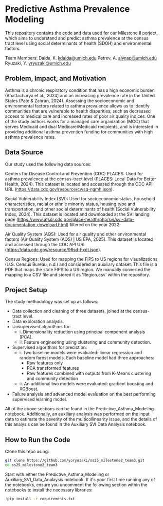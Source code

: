 # Predictive Asthma Prevalence Modeling

This repository contains the code and data used for our Milestone II porject, which aims to understand and predict asthma prevalence at the census tract level using social determinants of health (SDOH) and environmental factors. 

Team Members: 
Daida, K.      kdaida@umich.edu
Petrov, A.     alynap@umich.edu
Ryuzaki, Y.    yryuzaki@umich.edu


## Problem, Impact, and Motivation
Asthma is a chronic respiratory condition that has a high economic burden (Bhattacharya et al., 2024) and an increasing prevalence rate in the United States (Pate & Zahran, 2024). Assessing the socioeconomic and environmental factors related to asthma prevalence allows us to identify communities that are vulnerable to health disparities, such as decreased access to medical care and increased rates of poor air quality indices. One of the study authors works for a managed care organization (MCO) that serves Medicaid and dual Medicare/Medicaid recipients, and is interested in providing additional asthma prevention funding for communities with high asthma prevalence rates. 


## Data Source
Our study used the following data sources: 

Centers for Disease Control and Prevention (CDC) PLACES: Used for asthma prevalence at the census-tract level (PLACES: Local Data for Better Health, 2024). This dataset is located and accessed through the CDC API URL (https://data.cdc.gov/resource/cwsq-ngmh.json). 

Social Vulnerability Index (SVI): Used for socioeconomic status, household characteristics, racial or ethnic minority status, housing type and transportation, and other social determinants of health (Social Vulnerability Index, 2024). This dataset is located and downloaded at the SVI landing page (https://www.atsdr.cdc.gov/place-health/php/svi/svi-data-documentation-download.html) filtered on the year 2022. 

Air Quality System (AQS): Used for air quality and other environmental factors (Air Quality System (AQS) | US EPA, 2025). This dataset is located and  accessed through the CDC API URL (https://data.cdc.gov/resource/96sd-hxdt.json). 

Census Regions: Used for mapping the FIPS to US regions for visualizations (U.S. Census Bureau, n.d.) and considered an auxiliary dataset. This file is a PDF that maps the state FIPS to a US region. We manually converted the mapping to a CSV file and stored it as 'Region.csv' within the repository. 


## Project Setup
The study methodology was set up as follows: 
- Data collection and cleaning of three datasets, joined at the census-tract level. 
- Data exploration analysis. 
- Unsupervised algorithms for: 
  - i. Dimensionality reduction using principal component analysis (PCA). 
  - ii. Feature engineering using clustering and community detection. 
- Supervised algorithms for prediction:
  - i. Two baseline models were evaluated: linear regression and random forest models. Each baseline model had three approaches:
      -  Raw features only
      -  PCA transformed features
      -  Raw features combined with outputs from K-Means clustering and community detection
  - ii. An additional two models were evaluated: gradient boosting and XGBoost. 
- Failure analysis and advanced model evaluation on the best performing supervised learning model.


All of the above sections can be found in the Predictive_Asthma_Modeling notebook. Additionally, an auxiliary analysis was performed on the input data to estimate the severity of the multicollinearity issue, and the details of this analysis can be found in the Auxiliary SVI Data Analysis notebook.


## How to Run the Code
Clone this repo using:
```bash
git clone https://github.com/yoryuzaki/ss25_milestone2_team3.git
cd ss25_milestone2_team3
```

Start with either the Predictive_Asthma_Modeling or Auxiliary_SVI_Data_Analaysis notebook. If it's your first time running any of the notebooks, ensure you uncomment the following section within the notebooks to install the necessary libraries:
```bash
!pip install -r requirements.txt
```

